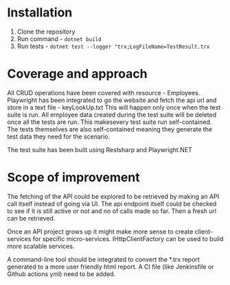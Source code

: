 # Installation 

1. Clone the repository
2. Run command - ```dotnet build```
3. Run tests - ```dotnet test --logger "trx;LogFileName=TestResult.trx```

# Coverage and approach

All CRUD operations have been covered with resource - Employees. Playwright has been integrated to go the website and fetch the api url and store in a text file - keyLookUp.txt This will happen only once when the test suite is run. All employee data created during the test suite will be deleted once all the tests are run. This makesevery test suite run self-contained. The tests themselves are also self-contained meaning they generate the test data they need for the scenario.

The test suite has been built using Restsharp and Playwright.NET

# Scope of improvement

The fetching of the API could be explored to be retrieved by making an API call itself instead of going via UI. The api endpoint itself could be checked to see if it is still active or not and no of calls made so far. Then a fresh url can be retrieved.

Once an API project grows up it might make more sense to create client-services for specific micro-services. IHttpClientFactory can be used to build more scalable services.

A command-line tool should be integrated to convert the *.trx report generated to a more user friendly html report. A CI file (like Jenkinsfile or Github actions yml) need to be added.